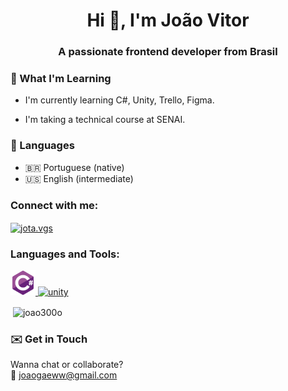 <h1 align="center">Hi 👋, I'm João Vitor</h1>
<h3 align="center">A passionate frontend developer from Brasil</h3>


### 📖 What I'm Learning
- I'm currently learning C#, Unity, Trello, Figma.  

- I'm taking a technical course at SENAI.


### 💬 Languages
- 🇧🇷 Portuguese (native)
- 🇺🇸 English (intermediate)


<h3 align="left">Connect with me:</h3>
<p align="left">
<a href="https://instagram.com/jota.vgs" target="blank"><img align="center" src="https://raw.githubusercontent.com/rahuldkjain/github-profile-readme-generator/master/src/images/icons/Social/instagram.svg" alt="jota.vgs" height="30" width="40" /></a>
</p>

<h3 align="left">Languages and Tools:</h3>
<p align="left"> <a href="https://www.w3schools.com/cs/" target="_blank" rel="noreferrer"> <img src="https://raw.githubusercontent.com/devicons/devicon/master/icons/csharp/csharp-original.svg" alt="csharp" width="40" height="40"/> </a> <a href="https://unity.com/" target="_blank" rel="noreferrer"> <img src="https://www.vectorlogo.zone/logos/unity3d/unity3d-icon.svg" alt="unity" width="40" height="40"/> </a> </p>

<p>&nbsp;<img align="center" src="https://github-readme-stats.vercel.app/api?username=joao300o&show_icons=true&theme=dark&locale=en" alt="joao300o" /></p>

### ✉️ Get in Touch
Wanna chat or collaborate?  
📧 [joaogaeww@gmail.com](mailto:joaogaeww@gmail.com)
